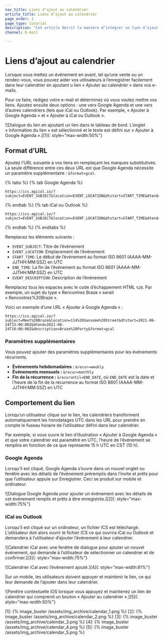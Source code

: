 ```yaml
---
nav_title: Liens d’ajout au calendrier
article_title: Liens d’ajout au calendrier
page_order: 1
page_type: tutorial
description: "Cet article décrit la manière d’intégrer un lien d’ajout au calendrier dans vos campagnes par e-mail."
channel: E-mail

---
```


# Liens d’ajout au calendrier

Lorsque vous mettez un événement en avant, tel qu’une vente ou un rendez-vous, vous pouvez aider vos utilisateurs à l’enregistrer facilement dans leur calendrier en ajoutant u lien « Ajouter au calendrier » dans vos e-mails.

Pour ce faire, rédigez votre e-mail et déterminez où vous voulez mettre vos liens. Ajoutez ensuite deux options : une vers Google Agenda et une vers d’autres calendriers (tels que iCal ou Outlook). Par exemple, « Ajouter à Google Agenda » et « Ajouter à iCal ou Outlook ».

![Dialogue du lien en ajoutant un lien dans le tableau de bord. L’onglet « Information du lien » est sélectionné et le texte est défini sur « Ajouter à Google Agenda ».][1]{: style="max-width:50%"}

## Format d’URL

Ajoutez l’URL suivante à vos liens en remplaçant les marques substitutives. La seule différence entre ces deux URL est que Google Agenda nécessite un paramètre supplémentaire : `&format=gcal`.

{% tabs %}
{% tab Google Agenda %}

```
https://ics.agical.io/?subject=EVENT_SUBJECT&location=EVENT_LOCATION&dtstart=START_TIME&dtend=END_TIME&description=EVENT_DESCRIPTION&format=gcal
```

{% endtab %}
{% tab iCal ou Outlook %}

```
https://ics.agical.io/?subject=EVENT_SUBJECT&location=EVENT_LOCATION&dtstart=START_TIME&dtend=END_TIME&description=EVENT_DESCRIPTION
```

{% endtab %}
{% endtabs %}

Remplacez les éléments suivants :

- `EVENT_SUBJECT`: Titre de l’événement
- `EVENT_LOCATION`: Emplacement de l’événement
- `START_TIME`: Le début de l’événement au format ISO 8601 (AAAA-MM-JJTHH:MM:SSZ) en UTC
- `END_TIME`: La fin de l’événement au format ISO 8601 (AAAA-MM-JJTHH:MM:SSZ) en UTC
- `EVENT_DESCRIPTION`: Description de l’événement

Remplacez tous les espaces avec le code d’échappement HTML `%20`. Par exemple, un sujet du type « Rencontrez Braze » serait « Rencontrez%20Braze ».

Voici un exemple d’une URL « Ajouter à Google Agenda » :

```
https://ics.agical.io/?subject=Meet%20Braze&location=114%20Sansome%20Street&dtstart=2021-06-24T15:00:00Z&dtend=2021-06-24T16:00:00Z&description=Braze%20Party&format=gcal
```

### Paramètres supplémentaires

Vous pouvez ajouter des paramètres supplémentaires pour les événements récurrents.

- **Événements hebdomadaires :** `&recur=weekly`
- **Événements mensuels :** `&recur=monthly`
- **Fin de la récurrence :** `&recuruntil=END_DATE`, où `END_DATE` est la date et l’heure de la fin de la récurrence au format ISO 8601 (AAAA-MM-JJTHH:MM:SSZ) en UTC

## Comportement du lien

Lorsqu’un utilisateur clique sur le lien, les calendriers transforment automatiquement les horodatages UTC dans les URL pour prendre en compte le fuseau horaire de l’utilisateur défini dans leur calendrier.

Par exemple, si vous ouvre le lien d’illustration « Ajouter à Google Agenda » et que votre calendrier est paramétré en UTC, l’heure de l’événement se remplira en fonction de ce que représente 15 h UTC en CST (10 h).

### Google Agenda

Lorsqu’il est cliqué, Google Agenda s’ouvre dans un nouvel onglet ou fenêtre avec les détails de l’événement préremplis dans l’invite et prêts pour que l’utilisateur appuie sur Enregistrer. Ceci se produit sur mobile et ordinateur.

![Dialogue Google Agenda pour ajouter un événement avec les détails de cet événement remplis et prêts à être enregistrés.][2]{: style="max-width:75%"}

### iCal ou Outlook

Lorsqu’il est cliqué sur un ordinateur, un fichier ICS est téléchargé. L’utilisateur doit alors ouvrir le fichier ICS ce qui ouvrira iCal ou Outlook et demandera à l’utilisateur d’ajouter l’événement à leur calendrier.

![Calendrier iCal avec une fenêtre de dialogue pour ajouter un nouvel événement, qui demande à l’utilisateur de sélectionner un calendrier et de confirmer.][3]{: style="max-width:75%"}

![Calendrier iCal avec l’événement ajouté.][4]{: style="max-width:81%"}

Sur un mobile, les utilisateurs doivent appuyer et maintenir le lien, ce qui leur demande de l’ajouter dans leur calendrier.

![Fenêtre contextuelle iOS lorsque vous appuyez et maintenez un lien de calendrier qui comprend un bouton « Ajouter au calendrier ».][5]{: style="max-width:50%"}


[1]: {% image_buster /assets/img_archive/calendar_1.png %}
[2]: {% image_buster /assets/img_archive/calendar_2.png %}
[3]: {% image_buster /assets/img_archive/calendar_3.png %}
[4]: {% image_buster /assets/img_archive/calendar_4.png %}
[5]: {% image_buster /assets/img_archive/calendar_5.png %}
